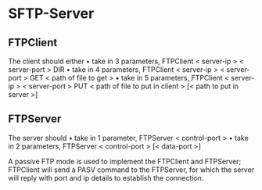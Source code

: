 SFTP-Server
===========

FTPClient
---------
The client should either
• take in 3 parameters, FTPClient < server-ip > < server-port > DIR
• take in 4 parameters, FTPClient < server-ip > < server-port > GET < path of file to get >
• take in 5 parameters, FTPClient < server-ip > < server-port > PUT < path of file to put in client > [< path to put in server >]

FTPServer
---------
The server should
• take in 1 parameter, FTPServer < control-port >
• take in 2 parameters, FTPServer < control-port > [< data-port >]

A passive FTP mode is used to implement the FTPClient and FTPServer; FTPClient will send a PASV command to the FTPServer, for which
the server will reply with port and ip details to establish the connection.

